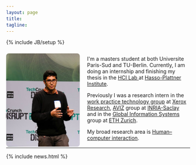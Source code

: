 ```yaml
---
layout: page
title: 
tagline: 
---
```

{% include JB/setup %}
<div>
<div style="float: left; width: 200px; margin-right: 20px; margin-top: 8px;"><img style="border-radius: 7px;" src="assets/images/me-cropped.jpg" /></div>
<div style="float: left; width: 275px;">
   <p>I'm a masters student at both Universite Paris-Sud and TU-Berlin. Currently, I am doing an internship and finishing my thesis in the <a href="http://hpi.de/baudisch/home.html"> HCI Lab </a> at <a href="http://hpi.de">Hasso-Plattner Institute</a>.</p>


   <p>Previously I was a research intern in the <a href="http://www.xrce.xerox.com/Research-Development/Services-Innovation-Laboratory/Work-Practice-Technology/Approach">work practice technology group</a> at <a href="http://www.xrce.xerox.com">Xerox Research</a>, <a href="http://www.aviz.fr">AVIZ</a> group at  <a href="http://www.inria.fr/centre/saclay">INRIA-Saclay</a> and in the <a href="http://www.globis.ethz..ch/research/index">Global Information Systems </a> group at <a href="https://www.ethz.ch/en.html">ETH Zurich</a>.</p> <p> My broad research area is <a href="http://en.wikipedia.org/wiki/Human%E2%80%93computer_interaction">Human–computer interaction</a>.</p>
</div>
              
</div>
<hr style="width: 500px"/>
{% include news.html %}
